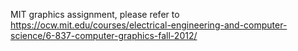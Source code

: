 MIT graphics assignment, please refer to https://ocw.mit.edu/courses/electrical-engineering-and-computer-science/6-837-computer-graphics-fall-2012/